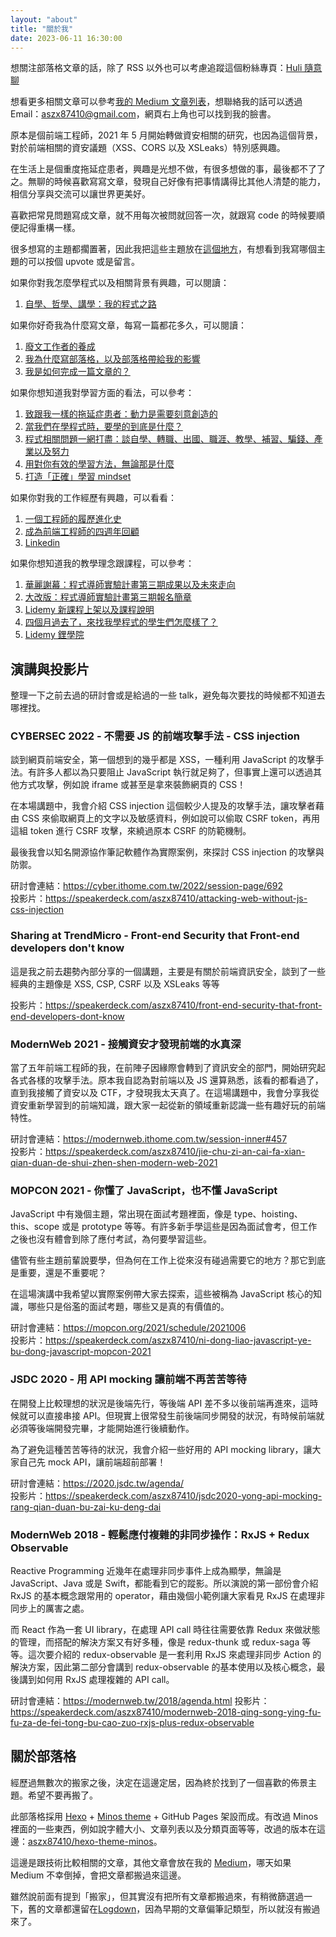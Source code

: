 ```yaml
---
layout: "about"
title: "關於我"
date: 2023-06-11 16:30:00
---
```


想關注部落格文章的話，除了 RSS 以外也可以考慮追蹤這個粉絲專頁：[Huli 隨意聊](https://www.facebook.com/huli.blog)

想看更多相關文章可以參考[我的 Medium 文章列表](https://github.com/aszx87410/blog/blob/master/medium.md)，想聯絡我的話可以透過 Email：aszx87410@gmail.com，網頁右上角也可以找到我的臉書。

原本是個前端工程師，2021 年 5 月開始轉做資安相關的研究，也因為這個背景，對於前端相關的資安議題（XSS、CORS 以及 XSLeaks）特別感興趣。

在生活上是個重度拖延症患者，興趣是光想不做，有很多想做的事，最後都不了了之。無聊的時候喜歡寫寫文章，發現自己好像有把事情講得比其他人清楚的能力，相信分享與交流可以讓世界更美好。

喜歡把常見問題寫成文章，就不用每次被問就回答一次，就跟寫 code 的時候要順便記得重構一樣。

很多想寫的主題都擱置著，因此我把這些主題放在[這個地方](https://github.com/aszx87410/blog/discussions)，有想看到我寫哪個主題的可以按個 upvote 或是留言。

如果你對我怎麼學程式以及相關背景有興趣，可以閱讀：

1. [自學、哲學、講學：我的程式之路](https://medium.com/hulis-blog/the-programming-journey-1-b9b19c0ef05b)

如果你好奇我為什麼寫文章，每寫一篇都花多久，可以閱讀：

1. [廢文工作者的養成](https://medium.com/@hulitw/%E5%BB%A2%E6%96%87%E5%B7%A5%E4%BD%9C%E8%80%85%E7%9A%84%E9%A4%8A%E6%88%90-d05a5b7e539)
2. [我為什麼寫部落格，以及部落格帶給我的影響](https://medium.com/@hulitw/blog-e7a23a74ae2b)
3. [我是如何完成一篇文章的？](https://medium.com/@hulitw/how-do-i-write-965328ae91fe)

如果你想知道我對學習方面的看法，可以參考：

1. [致跟我一樣的拖延症患者：動力是需要刻意創造的](https://medium.com/hulis-blog/procrastination-ba12754ada49)
2. [當我們在學程式時，要學的到底是什麼？](https://medium.com/@hulitw/learn-coding-9c572c2fb2)
3. [程式相關問題一網打盡：談自學、轉職、出國、職涯、教學、補習、騙錢、產業以及努力](https://medium.com/hulis-blog/qa-be72946f0b23)
4. [用對你有效的學習方法，無論那是什麼](https://medium.com/@hulitw/learning-c6656ef14cd4)
5. [打造「正確」學習 mindset](https://medium.com/@hulitw/mindset-36c163303217)

如果你對我的工作經歷有興趣，可以看看：

1. [一個工程師的履歷進化史](https://medium.com/hulis-blog/resume-evolution-4c337ff30729)
2. [成為前端工程師的四週年回顧](https://medium.com/hulis-blog/4-years-review-7fb7edc52687?source=friends_link&sk=8a0099e4e8a8245f93ed140444669cd2)
3. [Linkedin](http://goo.gl/ar5yhh)

如果你想知道我的教學理念跟課程，可以參考：

1. [華麗謝幕：程式導師實驗計畫第三期成果以及未來走向](https://medium.com/@hulitw/mentor-program-3rd-result-df178bb55f4)
2. [大改版：程式導師實驗計畫第三期報名簡章](https://medium.com/hulis-blog/mentor-program-3rd-47a2e85e33b3)
3. [Lidemy 新課程上架以及課程說明](https://medium.com/@hulitw/lidemy-courses-fda610c7ff9b)
4. [四個月過去了，來找我學程式的學生們怎麼樣了？](https://medium.com/hulis-blog/mentor-program-2nd-review-e7c15f24dfb8)
5. [Lidemy 鋰學院](https://lidemy.com)

## 演講與投影片

整理一下之前去過的研討會或是給過的一些 talk，避免每次要找的時候都不知道去哪裡找。

### CYBERSEC 2022 - 不需要 JS 的前端攻擊手法 - CSS injection

談到網頁前端安全，第一個想到的幾乎都是 XSS，一種利用 JavaScript 的攻擊手法。有許多人都以為只要阻止 JavaScript 執行就足夠了，但事實上還可以透過其他方式攻擊，例如說 iframe 或甚至是拿來裝飾網頁的 CSS！

在本場講題中，我會介紹 CSS injection 這個較少人提及的攻擊手法，讓攻擊者藉由 CSS 來偷取網頁上的文字以及敏感資料，例如說可以偷取 CSRF token，再用這組 token 進行 CSRF 攻擊，來繞過原本 CSRF 的防範機制。

最後我會以知名開源協作筆記軟體作為實際案例，來探討 CSS injection 的攻擊與防禦。

研討會連結：https://cyber.ithome.com.tw/2022/session-page/692  
投影片：https://speakerdeck.com/aszx87410/attacking-web-without-js-css-injection

### Sharing at TrendMicro - Front-end Security that Front-end developers don't know

這是我之前去趨勢內部分享的一個講題，主要是有關於前端資訊安全，談到了一些經典的主題像是 XSS, CSP, CSRF 以及 XSLeaks 等等

投影片：https://speakerdeck.com/aszx87410/front-end-security-that-front-end-developers-dont-know

### ModernWeb 2021 - 接觸資安才發現前端的水真深

當了五年前端工程師的我，在前陣子因緣際會轉到了資訊安全的部門，開始研究起各式各樣的攻擊手法。原本我自認為對前端以及 JS 還算熟悉，該看的都看過了，直到我接觸了資安以及 CTF，才發現我太天真了。在這場講題中，我會分享我從資安重新學習到的前端知識，跟大家一起從新的領域重新認識一些有趣好玩的前端特性。

研討會連結：https://modernweb.ithome.com.tw/session-inner#457  
投影片：https://speakerdeck.com/aszx87410/jie-chu-zi-an-cai-fa-xian-qian-duan-de-shui-zhen-shen-modern-web-2021

### MOPCON 2021 - 你懂了 JavaScript，也不懂 JavaScript

JavaScript 中有幾個主題，常出現在面試考題裡面，像是 type、hoisting、this、scope 或是 prototype 等等。有許多新手學這些是因為面試會考，但工作之後也沒有體會到除了應付考試，為何要學習這些。

儘管有些主題前輩說要學，但為何在工作上從來沒有碰過需要它的地方？那它到底是重要，還是不重要呢？

在這場演講中我希望以實際案例帶大家去探索，這些被稱為 JavaScript 核心的知識，哪些只是俗濫的面試考題，哪些又是真的有價值的。

研討會連結：https://mopcon.org/2021/schedule/2021006  
投影片：https://speakerdeck.com/aszx87410/ni-dong-liao-javascript-ye-bu-dong-javascript-mopcon-2021

### JSDC 2020 - 用 API mocking 讓前端不再苦苦等待

在開發上比較理想的狀況是後端先行，等後端 API 差不多以後前端再進來，這時候就可以直接串接 API。但現實上很常發生前後端同步開發的狀況，有時候前端就必須等後端開發完畢，才能開始進行後續動作。

為了避免這種苦苦等待的狀況，我會介紹一些好用的 API mocking library，讓大家自己先 mock API，讓前端超前部署！

研討會連結：https://2020.jsdc.tw/agenda/  
投影片：https://speakerdeck.com/aszx87410/jsdc2020-yong-api-mocking-rang-qian-duan-bu-zai-ku-deng-dai

### ModernWeb 2018 - 輕鬆應付複雜的非同步操作：RxJS + Redux Observable

Reactive Programming 近幾年在處理非同步事件上成為顯學，無論是 JavaScript、Java 或是 Swift，都能看到它的蹤影。所以演說的第一部份會介紹 RxJS 的基本概念跟常用的 operator，藉由幾個小範例讓大家看見 RxJS 在處理非同步上的厲害之處。

而 React 作為一套 UI library，在處理 API call 時往往需要依靠 Redux 來做狀態的管理，而搭配的解決方案又有好多種，像是 redux-thunk 或 redux-saga 等等。這次要介紹的 redux-observable 是一套利用 RxJS 來處理非同步 Action 的解決方案，因此第二部分會講到 redux-observable 的基本使用以及核心概念，最後講到如何用 RxJS 處理複雜的 API call。

研討會連結：https://modernweb.tw/2018/agenda.html
投影片：https://speakerdeck.com/aszx87410/modernweb-2018-qing-song-ying-fu-fu-za-de-fei-tong-bu-cao-zuo-rxjs-plus-redux-observable


## 關於部落格

經歷過無數次的搬家之後，決定在這邊定居，因為終於找到了一個喜歡的佈景主題。希望不要再搬了。

此部落格採用 [Hexo](http://hexo.io/) + [Minos theme](http://github.com/ppoffice/hexo-theme-minos) + GitHub Pages 架設而成。有改過 Minos 裡面的一些東西，例如說字體大小、文章列表以及分類頁面等等，改過的版本在這邊：[aszx87410/hexo-theme-minos](https://github.com/aszx87410/hexo-theme-minos)。

這邊是跟技術比較相關的文章，其他文章會放在我的 [Medium](https://medium.com/@hulitw)，哪天如果 Medium 不幸倒掉，會把文章都搬過來這邊。

雖然說前面有提到「搬家」，但其實沒有把所有文章都搬過來，有稍微篩選過一下，舊的文章都還留在[Logdown](http://huli.logdown.com/)，因為早期的文章偏筆記類型，所以就沒有搬過來了。
